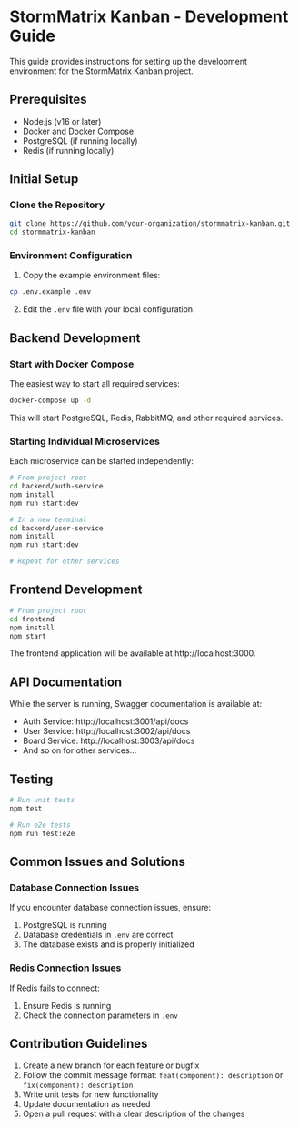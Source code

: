 # StormMatrix Kanban - Development Guide

This guide provides instructions for setting up the development environment for the StormMatrix Kanban project.

## Prerequisites

- Node.js (v16 or later)
- Docker and Docker Compose
- PostgreSQL (if running locally)
- Redis (if running locally)

## Initial Setup

### Clone the Repository

```bash
git clone https://github.com/your-organization/stormmatrix-kanban.git
cd stormmatrix-kanban
```

### Environment Configuration

1. Copy the example environment files:

```bash
cp .env.example .env
```

2. Edit the `.env` file with your local configuration.

## Backend Development

### Start with Docker Compose

The easiest way to start all required services:

```bash
docker-compose up -d
```

This will start PostgreSQL, Redis, RabbitMQ, and other required services.

### Starting Individual Microservices

Each microservice can be started independently:

```bash
# From project root
cd backend/auth-service
npm install
npm run start:dev

# In a new terminal
cd backend/user-service
npm install
npm run start:dev

# Repeat for other services
```

## Frontend Development

```bash
# From project root
cd frontend
npm install
npm start
```

The frontend application will be available at http://localhost:3000.

## API Documentation

While the server is running, Swagger documentation is available at:
- Auth Service: http://localhost:3001/api/docs
- User Service: http://localhost:3002/api/docs
- Board Service: http://localhost:3003/api/docs
- And so on for other services...

## Testing

```bash
# Run unit tests
npm test

# Run e2e tests
npm run test:e2e
```

## Common Issues and Solutions

### Database Connection Issues

If you encounter database connection issues, ensure:
1. PostgreSQL is running
2. Database credentials in `.env` are correct
3. The database exists and is properly initialized

### Redis Connection Issues

If Redis fails to connect:
1. Ensure Redis is running
2. Check the connection parameters in `.env`

## Contribution Guidelines

1. Create a new branch for each feature or bugfix
2. Follow the commit message format: `feat(component): description` or `fix(component): description`
3. Write unit tests for new functionality
4. Update documentation as needed
5. Open a pull request with a clear description of the changes